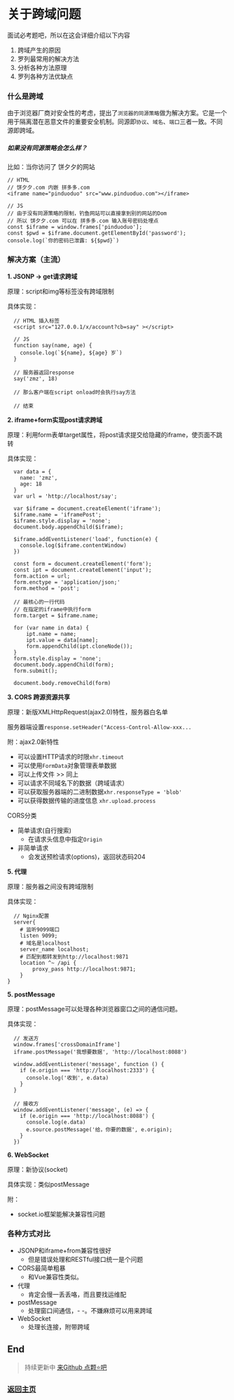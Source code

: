 # 关于跨域问题

面试必考题吧，所以在这会详细介绍以下内容
1. 跨域产生的原因
2. 罗列最常用的解决方法
3. 分析各种方法原理
4. 罗列各种方法优缺点

### 什么是跨域
由于浏览器厂商对安全性的考虑，提出了`浏览器的同源策略`做为解决方案。它是一个用于隔离潜在恶意文件的重要安全机制。同源即`协议`、`域名`、`端口`三者一致。不同源即跨域。

##### 如果没有同源策略会怎么样？
比如：当你访问了 饼夕夕的网站
```
// HTML
// 饼夕夕.com 内嵌 拼多多.com
<iframe name="pinduoduo" src="www.pinduoduo.com"></iframe>

// JS
// 由于没有同源策略的限制，钓鱼网站可以直接拿到别的网站的Dom
// 所以 饼夕夕.com 可以在 拼多多.com 输入账号密码处埋点
const $iframe = window.frames['pinduoduo'];
const $pwd = $iframe.document.getElementById('password');
console.log(`你的密码已泄露: ${$pwd}`)
```

### 解决方案（主流）

**1. JSONP -> get请求跨域**

原理：script和img等标签没有跨域限制

具体实现：
```
  // HTML 插入标签
  <script src="127.0.0.1/x/account?cb=say" ></script>

  // JS
  function say(name, age) {
    console.log(`${name}, ${age} 岁`)
  }

  // 服务器返回response
  say('zmz', 18)

  // 那么客户端在script onload时会执行say方法

  // 结束
```
**2. iframe+form实现post请求跨域**

原理：利用form表单target属性，将post请求提交给隐藏的iframe，使页面不跳转

具体实现：
```
  var data = {
    name: 'zmz',
    age: 18
  }
  var url = 'http://localhost/say';

  var $iframe = document.createElement('iframe');
  $iframe.name = 'iframePost';
  $iframe.style.display = 'none';
  document.body.appendChild($iframe);
  
  $iframe.addEventListener('load', function(e) {
    console.log($iframe.contentWindow)
  })
  
  const form = document.createElement('form');
  const ipt = document.createElement('input');
  form.action = url;
  form.enctype = 'application/json;'
  form.method = 'post';

  // 最核心的一行代码
  // 在指定的iframe中执行form
  form.target = $iframe.name;

  for (var name in data) {
      ipt.name = name;
      ipt.value = data[name]; 
      form.appendChild(ipt.cloneNode());
  }
  form.style.display = 'none';
  document.body.appendChild(form);
  form.submit();
  
  document.body.removeChild(form)
```

**3. CORS 跨源资源共享**

原理：新版XMLHttpRequest(ajax2.0)特性，服务器白名单

服务器端设置`response.setHeader("Access-Control-Allow-xxx...`

附：ajax2.0新特性
* 可以设置HTTP请求的时限`xhr.timeout`
* 可以使用`FormData`对象管理表单数据
* 可以上传文件 >> 同上
* 可以请求不同域名下的数据（跨域请求）
* 可以获取服务器端的二进制数据`xhr.responseType = 'blob'`
* 可以获得数据传输的进度信息 `xhr.upload.process`

CORS分类
* 简单请求(自行搜索)
  * 在请求头信息中指定`Origin`
* 非简单请求
  * 会发送预检请求(options)，返回状态码204


**5. 代理**

原理：服务器之间没有跨域限制

具体实现：
```
  // Nginx配置
  server{
    # 监听9099端口
    listen 9099;
    # 域名是localhost
    server_name localhost;
    # 匹配到都转发到http://localhost:9871 
    location ^~ /api {
        proxy_pass http://localhost:9871;
    }    
}
```

**5. postMessage**

原理：postMessage可以处理各种浏览器窗口之间的通信问题。

具体实现：
```
  // 发送方
  window.frames['crossDomainIframe']
  iframe.postMessage('我想要数据', 'http://localhost:8088')

  window.addEventListener('message', function () {
    if (e.origin === 'http://localhost:2333') {
      console.log('收到', e.data)
    }
  }

  // 接收方
  window.addEventListener('message', (e) => {
    if (e.origin === 'http://localhost:8088') {
      console.log(e.data)
      e.source.postMessage('给，你要的数据', e.origin);
    }
  })
```

**6. WebSocket**

原理：新协议(socket)

具体实现：类似postMessage

附：
* socket.io框架能解决兼容性问题


### 各种方式对比
* JSONP和iframe+from兼容性很好
  * 但是错误处理和RESTful接口统一是个问题
* CORS最简单粗暴
  *  和Vue兼容性类似。
* 代理
  * 肯定会慢一丢丢咯，而且要找运维配
* postMessage
  * 处理窗口间通信，- -。不嫌麻烦可以用来跨域
* WebSocket
  * 处理长连接，附带跨域

## End

> 持续更新中 [来Github 点颗⭐吧](https://github.com/zhongmeizhi/Interview-Knowledge-FED)

### [返回主页](/README.md)
